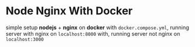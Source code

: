 # Node Nginx With Docker

simple setup **nodejs** + **nginx** on **docker** with `docker.compose.yml`, running server with nginx on `localhost:8000` with, running server not nginx on `localhost:3000`
